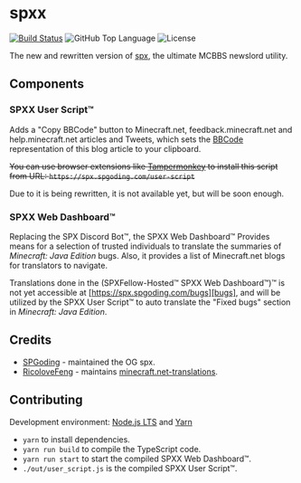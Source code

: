 # spxx

[![Build Status](https://travis-ci.com/SPGoding/spx.svg?branch=master)](https://travis-ci.com/SPGoding/spx)
![GitHub Top Language](https://img.shields.io/github/languages/top/SPGoding/spx.svg)
![License](https://img.shields.io/github/license/SPGoding/spx.svg)

The new and rewritten version of [spx](https://github.com/SPGoding/spx), the ultimate MCBBS newslord utility.

## Components

### SPXX User Script™

Adds a "Copy BBCode" button to Minecraft.net, feedback.minecraft.net and help.minecraft.net articles and Tweets,
which sets the [BBCode][bbcode] representation of this blog article to your clipboard.

~~You can use browser extensions like [Tampermonkey][tampermonkey] to install this script from URL: `https://spx.spgoding.com/user-script`~~

Due to it is being rewritten, it is not available yet, but will be soon enough.

### SPXX Web Dashboard™

Replacing the SPX Discord Bot™, the SPXX Web Dashboard™ Provides means for a selection of trusted individuals to translate the summaries of _Minecraft: Java Edition_ bugs. Also, it provides a list of Minecraft.net blogs for translators to navigate.

Translations done in the (SPXFellow-Hosted™ SPXX Web Dashboard™)™ is not yet accessible at [https://spx.spgoding.com/bugs][bugs], and
will be utilized by the SPXX User Script™ to auto translate the "Fixed bugs" section in _Minecraft: Java Edition_.

## Credits

- [SPGoding](https://github.com/SPGoding) - maintained the OG spx.
- [RicoloveFeng](https://github.com/RicoloveFeng) - maintains [minecraft.net-translations](https://github.com/RicoloveFeng/minecraft.net-translations/blob/master/rawtable.csv).

## Contributing

Development environment: [Node.js LTS][node] and [Yarn][yarn]

- `yarn` to install dependencies.
- `yarn run build` to compile the TypeScript code.
- `yarn run start` to start the compiled SPXX Web Dashboard™.
- `./out/user_script.js` is the compiled SPXX User Script™.

[bbcode]: https://en.wikipedia.org/wiki/BBCode
[bugs]: https://spx.spgoding.com/bugs
[node]: https://nodejs.org/
[yarn]: https://yarnpkg.com/
[tampermonkey]: https://www.tampermonkey.net
[user-script]: https://spx.spgoding.com/user-script
